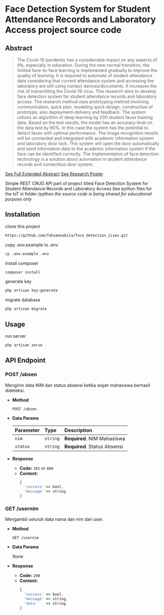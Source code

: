 # Face Detection System for Student Attendance Records and Laboratory Access project source code

## Abstract 
> The Covid-19 pandemic has a considerable impact on any aspects of life, especially in education. During the new normal transition, the limited face-to-face learning is implemented gradually to improve the quality of learning. It is required to automate of student attendance data considering that current attendance system and accessing the laboratory are still using contact devices/documents. It increases the risk of transmitting the Covid-19 virus. This research aims to develop face detection system for student attendance records and laboratory access. The research method uses prototyping method involving communication, quick plan, modeling quick design, construction of prototype, also deployment-delivery and feedback. The system utilizes an algorithm of deep learning by 200 student faces training data. Based on the test results, the model has an accuracy level on the data test by 90%. In this case the system has the potential to detect faces with optimal performance. The image recognition results will be connected and integrated with academic information system and laboratory door lock. This system will open the door automatically and send information data to the academic information system if the face can be identified correctly. The Implementation of face detection technology is a solution about automation in student attendance records and contactless door system. 

[See Full Extended Abstract](https://drive.google.com/file/d/1iir-QRB2c7h54ubkds0G89aTVKVf4ese/view?usp=share_link)
[See Research Poster](https://drive.google.com/file/d/1g9ArIs33SI35-I3XWQWqRC9TJPUaNTnf/view?usp=share_link)

Simple REST CRUD API part of project titled Face Detection System for Student Attendance Records and Laboratory Access
See python files for the IoT in folder /python *the source code is being shared for educational purpose only*

## Installation

clone this project

```bash
https://github.com/fahimanabila/face_detection_iiiex.git
```
copy .env.example to .env

```bash
cp .env.example .env
```

install composer

```bash
composer install
```

generate key

```bash
php artisan key:generate
```

migrate database

```bash
php artisan migrate
```

## Usage

run server

```bash
php artisan serve
```

## API Endpoint

### POST /absen
  Mengirim data NIM dan status absensi ketika wajah mahasiswa berhasil dideteksi.

* **Method**

  ```http
  POST /absen
  ```

* **Data Params**

  | Parameter | Type | Description |
  | :--- | :--- | :--- |
  | `nim` | `string` | **Required**. NIM Mahasiswa |
  | `status` | `string` | **Required**. Status Absensi |

* **Response**
  * **Code:** `201` or `409`
  * **Content:**
    ```javascript
    {
      'success' => bool,
      'message' => string
    }
    ```

### GET /usernim
  Mengambil seluruh data nama dan nim dari user.

* **Method**

  ```http
  GET /usernim
  ```

* **Data Params**

  None

* **Response**
  * **Code:** `200`
  * **Content:**
    ```javascript
    {
      'success' => bool,
      'message' => string,
      'data'    => string
    }
    ```
